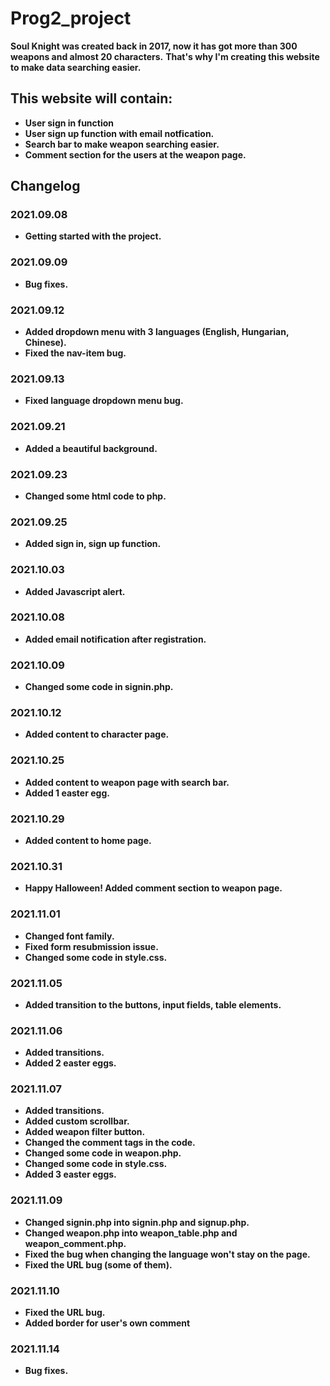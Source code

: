 # Prog2_project

**Soul Knight was created back in 2017, now it has got more than 300 weapons and almost 20 characters.**
**That's why I'm creating this website to make data searching easier.**

## This website will contain:
* **User sign in function**
* **User sign up function with email notfication.**
* **Search bar to make weapon searching easier.**
* **Comment section for the users at the weapon page.**

## Changelog

### 2021.09.08
* **Getting started with the project.**

### 2021.09.09
* **Bug fixes.**

### 2021.09.12
* **Added dropdown menu with 3 languages (English, Hungarian, Chinese).**
* **Fixed the nav-item bug.**

### 2021.09.13
* **Fixed language dropdown menu bug.**

### 2021.09.21
* **Added a beautiful background.**

### 2021.09.23
* **Changed some html code to php.**

### 2021.09.25
* **Added sign in, sign up function.**

### 2021.10.03
* **Added Javascript alert.**

### 2021.10.08
* **Added email notification after registration.**

### 2021.10.09
* **Changed some code in signin.php.**

### 2021.10.12
* **Added content to character page.**

### 2021.10.25
* **Added content to weapon page with search bar.**
* **Added 1 easter egg.**

### 2021.10.29
* **Added content to home page.**

### 2021.10.31
* **Happy Halloween! Added comment section to weapon page.**

### 2021.11.01
* **Changed font family.**
* **Fixed form resubmission issue.**
* **Changed some code in style.css.**

### 2021.11.05
* **Added transition to the buttons, input fields, table elements.**

### 2021.11.06
* **Added transitions.**
* **Added 2 easter eggs.**

### 2021.11.07
* **Added transitions.**
* **Added custom scrollbar.**
* **Added weapon filter button.**
* **Changed the comment tags in the code.**
* **Changed some code in weapon.php.**
* **Changed some code in style.css.**
* **Added 3 easter eggs.**

### 2021.11.09
* **Changed signin.php into signin.php and signup.php.**
* **Changed weapon.php into weapon_table.php and weapon_comment.php.**
* **Fixed the bug when changing the language won't stay on the page.**
* **Fixed the URL bug (some of them).**

### 2021.11.10
* **Fixed the URL bug.**
* **Added border for user's own comment**

### 2021.11.14
* **Bug fixes.**